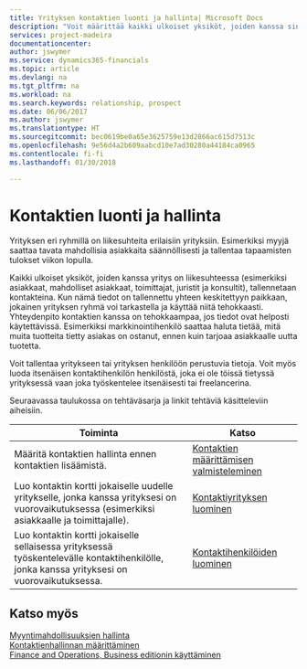 ```yaml
---
title: Yrityksen kontaktien luonti ja hallinta| Microsoft Docs
description: "Voit määrittää kaikki ulkoiset yksiköt, joiden kanssa sinulla on liikesuhde, kontakteiksi. Kyse voi olla esimerkiksi prospekteista, asiakkaista, toimittajista ja konsulteista."
services: project-madeira
documentationcenter: 
author: jswymer
ms.service: dynamics365-financials
ms.topic: article
ms.devlang: na
ms.tgt_pltfrm: na
ms.workload: na
ms.search.keywords: relationship, prospect
ms.date: 06/06/2017
ms.author: jswymer
ms.translationtype: HT
ms.sourcegitcommit: bec0619be0a65e3625759e13d2866ac615d7513c
ms.openlocfilehash: 9e56d4a2b609aabcd10e7ad30280a44184ca0965
ms.contentlocale: fi-fi
ms.lasthandoff: 01/30/2018

---
```

# <a name="creating-and-managing-contacts"></a>Kontaktien luonti ja hallinta
Yrityksen eri ryhmillä on liikesuhteita erilaisiin yrityksiin. Esimerkiksi myyjä saattaa tavata mahdollisia asiakkaita säännöllisesti ja tallentaa tapaamisten tulokset viikon lopulla.

Kaikki ulkoiset yksiköt, joiden kanssa yritys on liikesuhteessa (esimerkiksi asiakkaat, mahdolliset asiakkaat, toimittajat, juristit ja konsultit), tallennetaan kontakteina. Kun nämä tiedot on tallennettu yhteen keskitettyyn paikkaan, jokainen yrityksen ryhmä voi tarkastella ja käyttää niitä tehokkaasti. Yhteydenpito kontaktien kanssa on tehokkaampaa, jos tiedot ovat helposti käytettävissä. Esimerkiksi markkinointihenkilö saattaa haluta tietää, mitä muita tuotteita tietty asiakas on ostanut, ennen kuin tarjoaa asiakkaalle uutta tuotetta.

Voit tallentaa yritykseen tai yrityksen henkilöön perustuvia tietoja. Voit myös luoda itsenäisen kontaktihenkilön henkilöstä, joka ei ole töissä tietyssä yrityksessä vaan joka työskentelee itsenäisesti tai freelancerina.

Seuraavassa taulukossa on tehtäväsarja ja linkit tehtäviä käsitteleviin aiheisiin.

| Toiminta | Katso |
| --- | --- |
| Määritä kontaktien hallinta ennen kontaktien lisäämistä. |[Kontaktien määrittämisen valmisteleminen](marketing-setup-contacts.md) |
| Luo kontaktin kortti jokaiselle uudelle yritykselle, jonka kanssa yrityksesi on vuorovaikutuksessa (esimerkiksi asiakkaalle ja toimittajalle). |[Kontaktiyrityksen luominen](marketing-create-contact-companies.md) |
| Luo kontaktin kortti jokaiselle sellaisessa yrityksessä työskentelevälle kontaktihenkilölle, jonka kanssa yrityksesi on vuorovaikutuksessa. |[Kontaktihenkilöiden luominen](marketing-create-contact-persons.md) |

## <a name="see-also"></a>Katso myös
[Myyntimahdollisuuksien hallinta](marketing-manage-sales-opportunities.md)  
[Kontaktienhallinnan määrittäminen](marketing-setup-marketing.md)  
[Finance and Operations, Business editionin käyttäminen](ui-work-product.md)  

